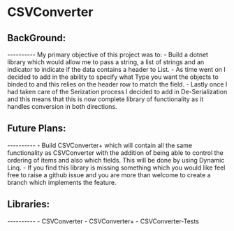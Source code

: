 <h1>CSVConverter</h1>
<h2>BackGround:</h2>
----------
My primary objective of this project was to:
- Build a dotnet library which would allow me to pass a string, a list of strings and an indicator to indicate if the data contains a header to List<objects>.
- As time went on I decided to add in the ability to specify what Type you want the objects to binded to and this relies on the header row to match the field.
- Lastly once I had taken care of the Serization process I decided to add in De-Serialization and this means that this is now complete library of functionality as it handles conversion in both directions.

<h2>Future Plans:</h2>
----------
- Build CSVConverter+ which will contain all the same functionality as CSVConverter with the addition of being able to control the ordering of items and also which fields. This will be done by using Dynamic Linq.
- If you find this library is missing something which you would like feel free to raise a github issue and you are more than welcome to create a branch which implements the feature.

<h2>Libraries:</h2>
----------
- CSVConverter
- CSVConverter+
- CSVConverter-Tests